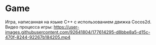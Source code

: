 # Game
Игра, написанная на языке С++ с использованием движка Cocos2d.
Видео процесса игры: https://user-images.githubusercontent.com/92641804/177614295-d8bbe8a5-d15c-470f-8244-92267b184205.mp4

